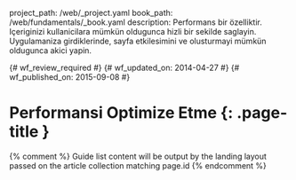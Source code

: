 project_path: /web/_project.yaml
book_path: /web/fundamentals/_book.yaml
description: Performans bir özelliktir. Içeriginizi kullanicilara mümkün oldugunca hizli bir sekilde saglayin. Uygulamaniza girdiklerinde, sayfa etkilesimini ve olusturmayi mümkün oldugunca akici yapin.

{# wf_review_required #}
{# wf_updated_on: 2014-04-27 #}
{# wf_published_on: 2015-09-08 #}

# Performansi Optimize Etme {: .page-title }




{% comment %}
Guide list content will be output by the landing layout passed on the article collection matching page.id
{% endcomment %}


